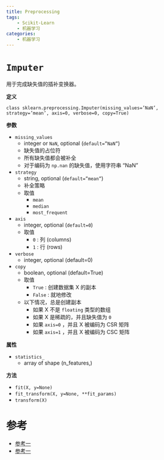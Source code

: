 ```yaml
---
title: Preprocessing
tags:
	- Scikit-Learn
	- 机器学习
categories:
	- 机器学习
---
```


# `Imputer`

用于完成缺失值的插补变换器。

**定义**

`class sklearn.preprocessing.Imputer(missing_values=’NaN’, strategy=’mean’, axis=0, verbose=0, copy=True)`

**参数**

- `missing_values` 
  - integer or `NaN`, optional (`default=”NaN”`)
  - 缺失值的占位符
  - 所有缺失值都会被补全
  - 对于编码为 `np.nan` 的缺失值，使用字符串 “NaN”
- `strategy`
  - string, optional (`default=”mean”`)
  - 补全策略
  - 取值
    - `mean`
    - `median`
    - `most_frequent`
- `axis`
  - integer, optional (`default=0`)
  - 取值
    - `0` : 列 (columns)
    - `1` : 行 (rows)
- `verbose`
  - integer, optional (default=0)
- `copy`
  - boolean, optional (default=True)
  - 取值
    - `True` : 创建数据集 X 的副本
    - `False` : 就地修改
  - 以下情况，总是创建副本
    - 如果 X 不是 `floating` 类型的数组
    - 如果 X 是稀疏的，并且缺失值为 `0`
    - 如果 `axis=0` ，并且 X 被编码为 CSR 矩阵
    - 如果 `axis=1` ，并且 X 被编码为 CSC 矩阵

**属性**

- `statistics_`
  - array of shape (n_features,)

**方法**

- `fit(X, y=None)`
- `fit_transform(X, y=None, **fit_params)`
- `transform(X)`

# 参考

- [参考一](http://scikit-learn.org/stable/modules/generated/sklearn.preprocessing.Imputer.html)
- [参考一](http://scikit-learn.org/stable/modules/preprocessing.html#imputation)